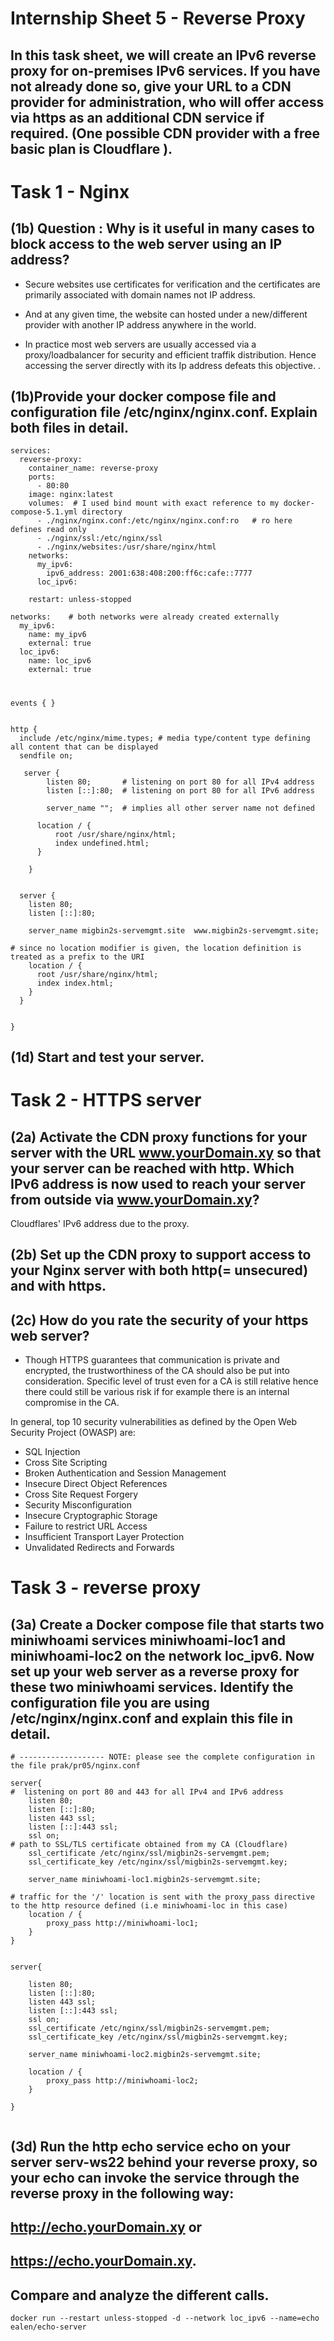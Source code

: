 # Internship Sheet 5 - Reverse Proxy

## In this task sheet, we will create an IPv6 reverse proxy for on-premises IPv6 services. If you have not already done so, give your URL to a CDN provider for administration, who will offer access via https as an additional CDN service if required. (One possible CDN provider with a free basic plan is Cloudflare ).

# Task 1 - Nginx
## (1b) Question : Why is it useful in many cases to block access to the web server using an IP address?
* Secure websites use certificates for verification and the certificates are primarily associated with domain names not IP address.

* And at any given time, the website can hosted under a new/different provider with another IP address anywhere in the world.
  
* In practice most web servers are usually accessed via a proxy/loadbalancer for security and efficient traffik distribution. Hence accessing the server directly with its Ip address defeats this objective.
.
## (1b)Provide your docker compose file and configuration file /etc/nginx/nginx.conf. Explain both files in detail.

```
services:
  reverse-proxy:
    container_name: reverse-proxy
    ports:
      - 80:80
    image: nginx:latest
    volumes:  # I used bind mount with exact reference to my docker-compose-5.1.yml directory
      - ./nginx/nginx.conf:/etc/nginx/nginx.conf:ro   # ro here defines read only
      - ./nginx/ssl:/etc/nginx/ssl
      - ./nginx/websites:/usr/share/nginx/html
    networks:
      my_ipv6:
        ipv6_address: 2001:638:408:200:ff6c:cafe::7777
      loc_ipv6:

    restart: unless-stopped

networks:    # both networks were already created externally
  my_ipv6:
    name: my_ipv6
    external: true
  loc_ipv6:
    name: loc_ipv6
    external: true

```

#

```
events { }


http {
  include /etc/nginx/mime.types; # media type/content type defining all content that can be displayed
  sendfile on;

   server {
        listen 80;       # listening on port 80 for all IPv4 address
        listen [::]:80;  # listening on port 80 for all IPv6 address

        server_name "";  # implies all other server name not defined 

      location / {
          root /usr/share/nginx/html;
          index undefined.html;
      }

    }


  server {
    listen 80;    
    listen [::]:80;  

    server_name migbin2s-servemgmt.site  www.migbin2s-servemgmt.site;

# since no location modifier is given, the location definition is treated as a prefix to the URI
    location / {
      root /usr/share/nginx/html;
      index index.html;
    }
  }


}

```

## (1d) Start and test your server.

# Task 2 - HTTPS server
## (2a) Activate the CDN proxy functions for your server with the URL www.yourDomain.xy so that your server can be reached with http. Which IPv6 address is now used to reach your server from outside via www.yourDomain.xy?
Cloudflares' IPv6 address due to the proxy.

## (2b) Set up the CDN proxy to support access to your Nginx server with both http(= unsecured) and with https.

## (2c) How do you rate the security of your https web server?
* Though HTTPS guarantees that communication is private and encrypted, the trustworthiness of the CA should also be put into consideration. Specific level of trust even for a CA is still relative hence there could still be various risk if for example there is an internal compromise in the CA.

In general, top 10 security vulnerabilities as defined by the Open Web Security Project (OWASP) are:
* SQL Injection
* Cross Site Scripting
* Broken Authentication and Session Management
* Insecure Direct Object References
* Cross Site Request Forgery
* Security Misconfiguration
* Insecure Cryptographic Storage
* Failure to restrict URL Access
* Insufficient Transport Layer Protection
* Unvalidated Redirects and Forwards


# Task 3 - reverse proxy
## (3a) Create a Docker compose file that  starts two miniwhoami services miniwhoami-loc1 and miniwhoami-loc2 on the network loc_ipv6. Now set up your web server as a reverse proxy for these two miniwhoami services. Identify the configuration file you are using /etc/nginx/nginx.conf and explain this file in detail.
```
# ------------------- NOTE: please see the complete configuration in the file prak/pr05/nginx.conf

server{
#  listening on port 80 and 443 for all IPv4 and IPv6 address
    listen 80;
    listen [::]:80;
    listen 443 ssl;
    listen [::]:443 ssl;
    ssl on;
# path to SSL/TLS certificate obtained from my CA (Cloudflare)
    ssl_certificate /etc/nginx/ssl/migbin2s-servemgmt.pem;
    ssl_certificate_key /etc/nginx/ssl/migbin2s-servemgmt.key;

    server_name miniwhoami-loc1.migbin2s-servemgmt.site;

# traffic for the '/' location is sent with the proxy_pass directive to the http resource defined (i.e miniwhoami-loc in this case) 
    location / {
        proxy_pass http://miniwhoami-loc1;
    }
}


server{

    listen 80;
    listen [::]:80;
    listen 443 ssl;
    listen [::]:443 ssl;
    ssl on;
    ssl_certificate /etc/nginx/ssl/migbin2s-servemgmt.pem;
    ssl_certificate_key /etc/nginx/ssl/migbin2s-servemgmt.key;

    server_name miniwhoami-loc2.migbin2s-servemgmt.site;

    location / {
        proxy_pass http://miniwhoami-loc2;
    }

}


```


## (3d) Run the http echo service echo on your server serv-ws22 behind your reverse proxy, so your echo can invoke the service through the reverse proxy in the following way:
## http://echo.yourDomain.xy  or
## https://echo.yourDomain.xy.

## Compare and analyze the different calls.

`docker run --restart unless-stopped -d --network loc_ipv6 --name=echo ealen/echo-server`

